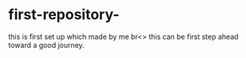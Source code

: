 # first-repository-
this is first set up which made by me
br<>
this can be first step ahead toward a good journey.
